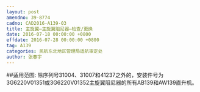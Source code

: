 ```yaml
---
layout: post
amendno: 39-8774
cadno: CAD2016-A139-03
title: 主旋翼—主旋翼阻尼器—检查/更换
date: 2016-07-18 00:00:00 +0800
effdate: 2016-07-28 00:00:00 +0800
tag: A139
categories: 民航东北地区管理局适航审定处
author: 张春宇
---
```


##适用范围:
除序列号31004、31007和41237之外的，安装件号为3G6220V01351或3G6220V01352主旋翼阻尼器的所有AB139和AW139直升机。

